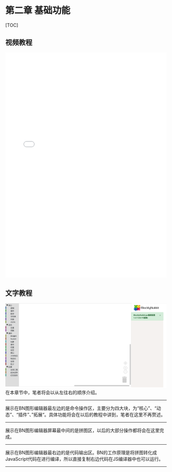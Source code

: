 # **第二章 基础功能**
[TOC]
## **视频教程**
<iframe src="//player.bilibili.com/player.html?aid=796608185&aid=796608185&cid=220880921&page=1" scrolling="no" border="0"  frameborder=0 width="100%" height="700 px" framespacing="0" allowfullscreen="true"> </iframe>

## **文字教程**
![](images/2.png)
在本章节中，笔者将会以从左往右的顺序介绍。
*****
展示在BN图形编辑器最左边的是命令操作区，主要分为四大块，为“核心”、“动态”、“插件”、”拓展“。具体功能将会在以后的教程中讲到，笔者在这里不再赘述。
*****
展示在BN图形编辑器屏幕最中间的是拼图区，以后的大部分操作都将会在这里完成。
*****
展示在BN图形编辑器最右边的是代码输出区。BN的工作原理是将拼图转化成JavaScript代码在进行编译，所以直接复制右边代码在JS编译器中也可以运行。

*****